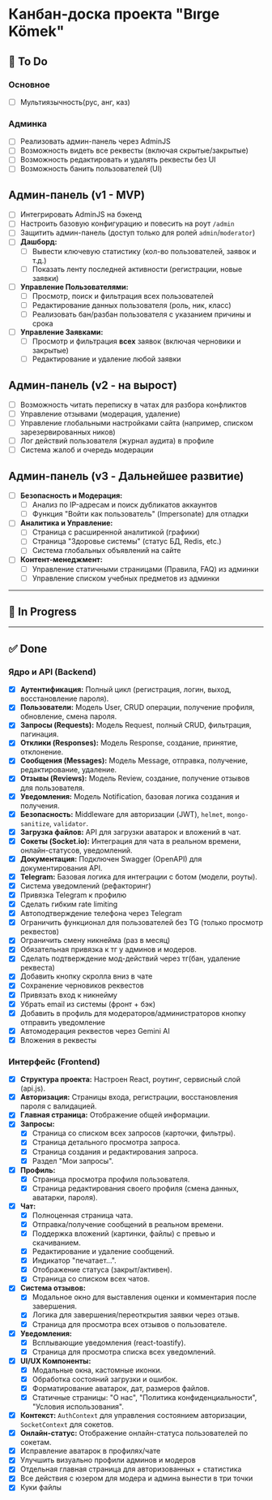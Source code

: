 # Канбан-доска проекта "Bırge Kömek"

## 🔧 To Do

### Основное
* [ ] Мультиязычность(рус, анг, каз)

### Админка
* [ ] Реализовать админ-панель через AdminJS
* [ ] Возможность видеть все реквесты (включая скрытые/закрытые)
* [ ] Возможность редактировать и удалять реквесты без UI
* [ ] Возможность банить пользователей (UI)

## Админ-панель (v1 - MVP)
* [ ] Интегрировать AdminJS на бэкенд
* [ ] Настроить базовую конфигурацию и повесить на роут `/admin`
* [ ] Защитить админ-панель (доступ только для ролей `admin`/`moderator`)
* [ ] **Дашборд:**
  * [ ] Вывести ключевую статистику (кол-во пользователей, заявок и т.д.)
  * [ ] Показать ленту последней активности (регистрации, новые заявки)
* [ ] **Управление Пользователями:**
  * [ ] Просмотр, поиск и фильтрация всех пользователей
  * [ ] Редактирование данных пользователя (роль, ник, класс)
  * [ ] Реализовать бан/разбан пользователя с указанием причины и срока
* [ ] **Управление Заявками:**
  * [ ] Просмотр и фильтрация **всех** заявок (включая черновики и закрытые)
  * [ ] Редактирование и удаление любой заявки

## Админ-панель (v2 - на вырост)
* [ ] Возможность читать переписку в чатах для разбора конфликтов
* [ ] Управление отзывами (модерация, удаление)
* [ ] Управление глобальными настройками сайта (например, списком зарезервированных ников)
* [ ] Лог действий пользователя (журнал аудита) в профиле
* [ ] Система жалоб и очередь модерации

## Админ-панель (v3 - Дальнейшее развитие)
* [ ] **Безопасность и Модерация:**
  * [ ] Анализ по IP-адресам и поиск дубликатов аккаунтов
  * [ ] Функция "Войти как пользователь" (Impersonate) для отладки
* [ ] **Аналитика и Управление:**
  * [ ] Страница с расширенной аналитикой (графики)
  * [ ] Страница "Здоровье системы" (статус БД, Redis, etc.)
  * [ ] Система глобальных объявлений на сайте
* [ ] **Контент-менеджмент:**
  * [ ] Управление статичными страницами (Правила, FAQ) из админки
  * [ ] Управление списком учебных предметов из админки

---

## 🔨 In Progress



---

## ✅ Done

### Ядро и API (Backend)
* [x] **Аутентификация:** Полный цикл (регистрация, логин, выход, восстановление пароля).
* [x] **Пользователи:** Модель User, CRUD операции, получение профиля, обновление, смена пароля.
* [x] **Запросы (Requests):** Модель Request, полный CRUD, фильтрация, пагинация.
* [x] **Отклики (Responses):** Модель Response, создание, принятие, отклонение.
* [x] **Сообщения (Messages):** Модель Message, отправка, получение, редактирование, удаление.
* [x] **Отзывы (Reviews):** Модель Review, создание, получение отзывов для пользователя.
* [x] **Уведомления:** Модель Notification, базовая логика создания и получения.
* [x] **Безопасность:** Middleware для авторизации (JWT), `helmet`, `mongo-sanitize`, `validator`.
* [x] **Загрузка файлов:** API для загрузки аватарок и вложений в чат.
* [x] **Сокеты (Socket.io):** Интеграция для чата в реальном времени, онлайн-статусов, уведомлений.
* [x] **Документация:** Подключен Swagger (OpenAPI) для документирования API.
* [x] **Telegram:** Базовая логика для интеграции с ботом (модели, роуты).
* [x] Система уведомлений (рефакторинг)
* [x] Привязка Telegram к профилю
* [x] Сделать гибким rate limiting
* [x] Автоподтверждение телефона через Telegram
* [x] Ограничить функционал для пользователей без TG (только просмотр реквестов)
* [x] Ограничить смену никнейма (раз в месяц)
* [x] Обязательная привязка к тг у админов и модеров.
* [x] Сделать подтверждение мод-действий через тг(бан, удаление реквеста)
* [x] Добавить кнопку скролла вниз в чате
* [x] Сохранение черновиков реквестов
* [x] Привязать вход к никнейму
* [x] Убрать email из системы (фронт + бэк)
* [x] Добавить в профиль для модераторов/администраторов кнопку отправить уведомление
* [x] Автомодерация реквестов через Gemini AI
* [x] Вложения в реквесты

### Интерфейс (Frontend)
* [x] **Структура проекта:** Настроен React, роутинг, сервисный слой (api.js).
* [x] **Авторизация:** Страницы входа, регистрации, восстановления пароля с валидацией.
* [x] **Главная страница:** Отображение общей информации.
* [x] **Запросы:**
    * [x] Страница со списком всех запросов (карточки, фильтры).
    * [x] Страница детального просмотра запроса.
    * [x] Страница создания и редактирования запроса.
    * [x] Раздел "Мои запросы".
* [x] **Профиль:**
    * [x] Страница просмотра профиля пользователя.
    * [x] Страница редактирования своего профиля (смена данных, аватарки, пароля).
* [x] **Чат:**
    * [x] Полноценная страница чата.
    * [x] Отправка/получение сообщений в реальном времени.
    * [x] Поддержка вложений (картинки, файлы) с превью и скачиванием.
    * [x] Редактирование и удаление сообщений.
    * [x] Индикатор "печатает...".
    * [x] Отображение статуса (закрыт/активен).
    * [x] Страница со списком всех чатов.
* [x] **Система отзывов:**
    * [x] Модальное окно для выставления оценки и комментария после завершения.
    * [x] Логика для завершения/переоткрытия заявки через отзыв.
    * [x] Страница для просмотра всех отзывов о пользователе.
* [x] **Уведомления:**
    * [x] Всплывающие уведомления (react-toastify).
    * [x] Страница для просмотра списка всех уведомлений.
* [x] **UI/UX Компоненты:**
    * [x] Модальные окна, кастомные иконки.
    * [x] Обработка состояний загрузки и ошибок.
    * [x] Форматирование аватарок, дат, размеров файлов.
    * [x] Статичные страницы: "О нас", "Политика конфиденциальности", "Условия использования".
* [x] **Контекст:** `AuthContext` для управления состоянием авторизации, `SocketContext` для сокетов.
* [x] **Онлайн-статус:** Отображение онлайн-статуса пользователей по сокетам.
* [x] Исправление аватарок в профилях/чате
* [x] Улучшить визуально профили админов и модеров
* [x] Отдельная главная страница для авторизованных + статистика
* [x] Все действия с юзером для модера и админа вынести в три точки
* [x] Куки файлы